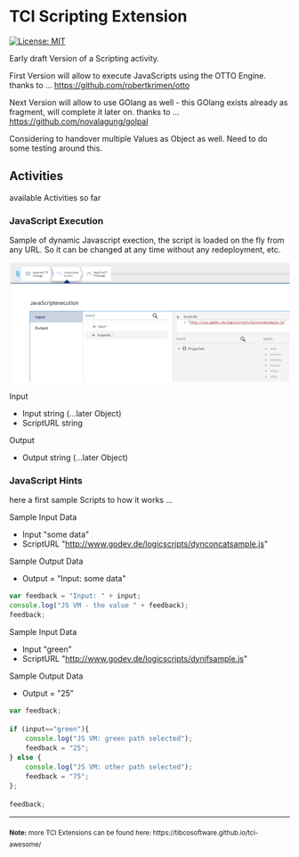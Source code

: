 # TCI Scripting Extension
[![License: MIT](https://img.shields.io/badge/License-MIT-yellow.svg)](https://opensource.org/licenses/MIT)

Early draft Version of a Scripting activity.

First Version will allow to execute JavaScripts using the OTTO Engine. 
thanks to ... https://github.com/robertkrimen/otto

Next Version will allow to use GOlang as well - this GOlang exists already as fragment, will complete it later on.
thanks to ... https://github.com/novalagung/golpal

Considering to handover multiple Values as Object as well. Need to do some testing around this.

## Activities
available Activities so far
### JavaScript Execution 
Sample of dynamic Javascript exection, the script is loaded on the fly from any URL.
So it can be changed at any time without any redeployment, etc.

![Exec Javascript image](../../screenshots/Scripting-JS.png?raw=true "TCI WI execute Javascript Screenshot")

Input
- Input                 string (...later Object)
- ScriptURL             string

Output
- Output                string (...later Object)

### JavaScript Hints 
here a first sample Scripts to how it works ...

Sample Input Data
- Input "some data"
- ScriptURL "http://www.godev.de/logicscripts/dynconcatsample.js"

Sample Output Data
- Output = "Input: some data"

```js 
var feedback = "Input: " + input;
console.log("JS VM - the value " + feedback);
feedback;
```

Sample Input Data
- Input "green"
- ScriptURL "http://www.godev.de/logicscripts/dynifsample.js"

Sample Output Data
- Output = "25"

```js 
var feedback;

if (input=="green"){
	console.log("JS VM: green path selected");
	feedback = "25";
} else {
	console.log("JS VM: other path selected");
	feedback = "75";
};

feedback;
```

<hr>
<sub><b>Note:</b> more TCI Extensions can be found here: https://tibcosoftware.github.io/tci-awesome/ </sub>
